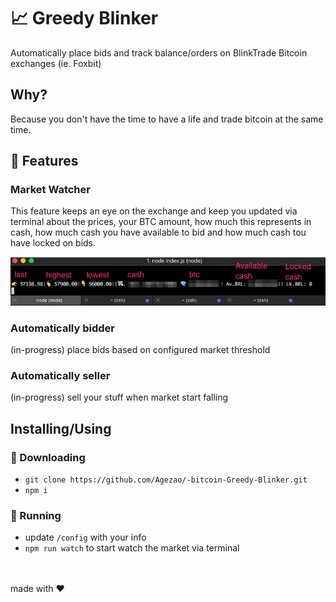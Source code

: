 # 📈 Greedy Blinker
Automatically place bids and track balance/orders on BlinkTrade Bitcoin exchanges (ie. Foxbit)

## Why?
Because you don't have the time to have a life and trade bitcoin at the same time.

## 🌟 Features
### Market Watcher
This feature keeps an eye on the exchange and keep you updated via terminal about the prices, your BTC amount, how much this represents in cash, how much cash you have available to bid and how much cash tou have locked on bids.

<img src="https://raw.githubusercontent.com/Agezao/-bitcoin-Greedy-Blinker/master/images/watch.png" width="550" />

### Automatically bidder
(in-progress) place bids based on configured market threshold

### Automatically seller
(in-progress) sell your stuff when market start falling

## Installing/Using
### 📲 Downloading
- `git clone https://github.com/Agezao/-bitcoin-Greedy-Blinker.git`
- `npm i`

### 🔻 Running
- update `/config` with your info
- `npm run watch` to start watch the market via terminal

<br/>
<br/>
made with ♥
